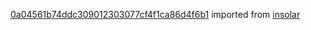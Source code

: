 [0a04561b74ddc309012303077cf4f1ca86d4f6b1](https://github.com/insolar/insolar/commit/0a04561b74ddc309012303077cf4f1ca86d4f6b1) imported from [insolar](https://github.com/insolar/insolar)
